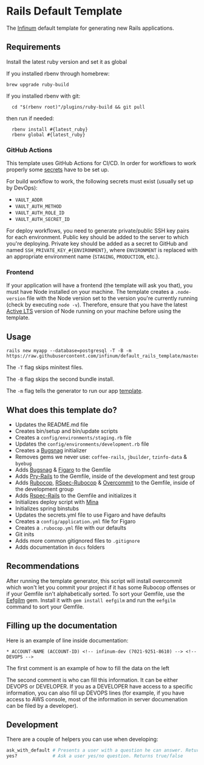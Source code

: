 # Rails Default Template

The [Infinum](infinum.co) default template for generating new Rails applications.

## Requirements

Install the latest ruby version and set it as global

If you installed rbenv through homebrew:
```shell
brew upgrade ruby-build
```

If you installed rbenv with git:
```shell
  cd "$(rbenv root)"/plugins/ruby-build && git pull
```

then run if needed:

```shell
  rbenv install #{latest_ruby}
  rbenv global #{latest_ruby}
```

### GitHub Actions

This template uses GitHub Actions for CI/CD. In order for workflows to work properly some [secrets](https://docs.github.com/en/actions/security-guides/encrypted-secrets) have to be set up.

For build workflow to work, the following secrets must exist (usually set up by DevOps):
- `VAULT_ADDR`
- `VAULT_AUTH_METHOD`
- `VAULT_AUTH_ROLE_ID`
- `VAULT_AUTH_SECRET_ID`

For deploy workflows, you need to generate private/public SSH key pairs for each environment. Public key should be added to the server to which you're deploying. Private key should be added as a secret to GitHub and named `SSH_PRIVATE_KEY_#{ENVIRONMENT}`, where `ENVIRONMENT` is replaced with an appropriate environment name (`STAGING`, `PRODUCTION`, etc.).

### Frontend

If your application will have a frontend (the template will ask you that), you must have Node installed on your machine. The template creates a `.node-version` file with the Node version set to the version you're currently running (check by executing `node -v`). Therefore, ensure that you have the latest [Active LTS](https://nodejs.org/en/about/releases/) version of Node running on your machine before using the template.

## Usage

```shell
rails new myapp --database=postgresql -T -B -m https://raw.githubusercontent.com/infinum/default_rails_template/master/template.rb
```
The `-T` flag skips minitest files.

The `-B` flag skips the second bundle install.

The `-m` flag tells the generator to run our app [template](https://github.com/infinum/default_rails_template/blob/master/template.rb).

## What does this template do?

- Updates the README.md file
- Creates bin/setup and bin/update scripts
- Creates a `config/environments/staging.rb` file
- Updates the `config/environments/development.rb` file
- Creates a [Bugsnag](https://bugsnag.com) initializer
- Removes gems we never use: `coffee-rails`, `jbuilder`, `tzinfo-data` & `byebug`
- Adds [Bugsnag](https://github.com/bugsnag/bugsnag-ruby) & [Figaro](https://github.com/laserlemon/figaro) to the Gemfile
- Adds [Pry-Rails](https://github.com/rweng/pry-rails) to the Gemfile, inside of the development and test group
- Adds [Rubocop](https://github.com/bbatsov/rubocop), [RSpec-Rubocop](https://github.com/backus/rubocop-rspec) & [Overcommit](https://github.com/brigade/overcommit) to the Gemfile, inside of the development group
- Adds [Rspec-Rails](https://github.com/rspec/rspec-rails) to the Gemfile and initializes it
- Initializes deploy script with [Mina](https://github.com/mina-deploy/mina)
- Initializes spring binstubs
- Updates the secrets.yml file to use Figaro and have defaults
- Creates a `config/application.yml` file for Figaro
- Creates a `.rubocop.yml` file with our defaults
- Git inits
- Adds more common gitignored files to `.gitignore`
- Adds documentation in `docs` folders

## Recommendations

After running the template generator, this script will install overcommit which won't let you commit your project if it has some Rubocop offenses or if your Gemfile isn't alphabetically sorted. To sort your Gemfile, use the [Eefgilm](https://github.com/enilsen16/Eefgilm) gem. Install it with `gem install eefgilm` and run the `eefgilm` command to sort your Gemfile.

## Filling up the documentation

Here is an example of line inside documentation:
```
* ACCOUNT-NAME (ACCOUNT-ID) <!-- infinum-dev (7021-9251-8610) --> <!-- DEVOPS -->
```
The first comment is an example of how to fill the data on the left

The second comment is who can fill this information. It can be either DEVOPS or DEVELOPER. If you as a DEVELOPER have access to a specific information, you can also fill up DEVOPS lines (for example, if you have access to AWS console, most of the information in server documenation can be filed by a developer).

## Development

There are a couple of helpers you can use when developing:

``` ruby
ask_with_default # Presents a user with a question he can answer. Returns default if user does not enter anything
yes?             # Ask a user yes/no question. Returns true/false
```
